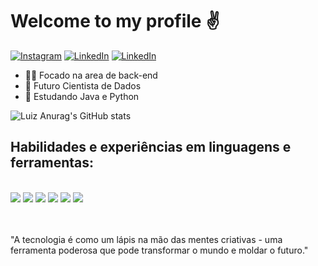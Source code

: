
# Welcome to my profile ✌️

[![Instagram](https://img.shields.io/badge/Instagram-E4405F?style=for-the-badge&logo=instagram&logoColor=white)](https://www.instagram.com/luizgrifo.exe/)
[![LinkedIn](https://img.shields.io/badge/LinkedIn-0077B5?style=for-the-badge&logo=linkedin&logoColor=white)](https://www.linkedin.com/in/luiz-felipe-grifo-5908b924a)
[![LinkedIn](https://img.shields.io/badge/Gmail-D14836?style=for-the-badge&logo=gmail&logoColor=white)](mailto:luizgrifo465@hotmail.com)

- 👨‍💻 Focado na area de back-end
- 🤖 Futuro Cientista de Dados
- 🌱 Estudando Java e Python

![Luiz Anurag's GitHub stats](https://github-readme-stats.vercel.app/api?username=LuizFGrifo&show_icons=true&theme=tokyonight)

## Habilidades e experiências em linguagens e ferramentas:

<div style="display: inline_block"><br/>
    <img aling="center" alt"Python" src="https://img.shields.io/badge/Python-3776AB?style=for-the-badge&logo=python&logoColor=white" />
    <img aling="center" alt"C" src="https://img.shields.io/badge/C-00599C?style=for-the-badge&logo=c&logoColor=white" />
    <img aling="center" alt"Java" src="https://img.shields.io/badge/Java-ED8B00?style=for-the-badge&logo=openjdk&logoColor=white" />
    <img aling="center" alt"React" src="https://img.shields.io/badge/React-20232A?style=for-the-badge&logo=react&logoColor=61DAFB" />
    <img aling="center" alt"MySQL" src="https://img.shields.io/badge/MySQL-00000F?style=for-the-badge&logo=mysql&logoColor=white" />
    <img aling="center" alt"Fedora" src="https://img.shields.io/badge/Fedora-294172?style=for-the-badge&logo=fedora&logoColor=white" />
</div>

</br>



</br>

"A tecnologia é como um lápis na mão das mentes criativas - uma ferramenta poderosa que pode transformar o mundo e moldar o futuro."

</br>

